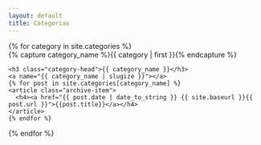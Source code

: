 ```yaml
---
layout: default
title: Categorias
---
```


<div id="archives">
{% for category in site.categories %}
  <div class="archive-group">
    {% capture category_name %}{{ category | first }}{% endcapture %}
    <div id="#{{ category_name | slugize }}"></div>
    <p></p>

    <h3 class="category-head">{{ category_name }}</h3>
    <a name="{{ category_name | slugize }}"></a>
    {% for post in site.categories[category_name] %}
    <article class="archive-item">
      <h4><a href="{{ post.date | date_to_string }} {{ site.baseurl }}{{ post.url }}">{{post.title}}</a></h4>
    </article>
    {% endfor %}
  </div>
{% endfor %}
</div>
